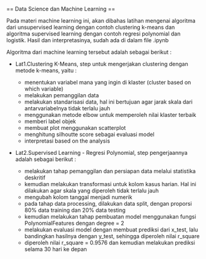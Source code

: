 == Data Science dan Machine Learning ==

Pada materi machine learning ini, akan dibahas latihan mengenai algoritma dari unsupervised learning dengan contoh clustering k-means dan algoritma supervised learning dengan contoh regresi polynomial dan logistik. Hasil dan interpretasinya, sudah ada di dalam file .ipynb

Algoritma dari machine learning tersebut adalah sebagai berikut :

- Lat1.Clustering K-Means, step untuk mengerjakan clustering dengan metode k-means, yaitu :

  * menentukan variabel mana yang ingin di klaster (cluster based on which variable)
  * melakukan pemanggilan data
  * melakukan standarisasi data, hal ini bertujuan agar jarak skala dari antarvariabelnya tidak terlalu jauh
  * menggunakan metode elbow untuk memperoleh nilai klaster terbaik
  * memberi label objek
  * membuat plot menggunakan scatterplot
  * menghitung silhoutte score sebagai evaluasi model
  * interpretasi based on the analysis

- Lat2.Supervised Learning - Regresi Polynomial, step pengerjaannya adalah sebagai berikut :

  * melakukan tahap pemanggilan dan persiapan data melalui statistika deskritif
  * kemudian melakukan transformasi untuk kolom kasus harian. Hal ini dilakukan agar skala yang diperoleh tidak terlalu jauh
  * mengubah kolom tanggal menjadi numerik
  * pada tahap data processing, dilakukan data split, dengan proporsi 80% data training dan 20% data testing
  * kemudian melakukan tahap pembuatan model menggunakan fungsi PolynomialFeatures dengan degree = 2
  * melakukan evaluasi model dengan membuat prediksi dari x_test, lalu bandingkan hasilnya dengan y_test, sehingga diperoleh nilai r_square
  * diperoleh nilai r_square = 0.9576 dan kemudian melakukan prediksi selama 30 hari ke depan
